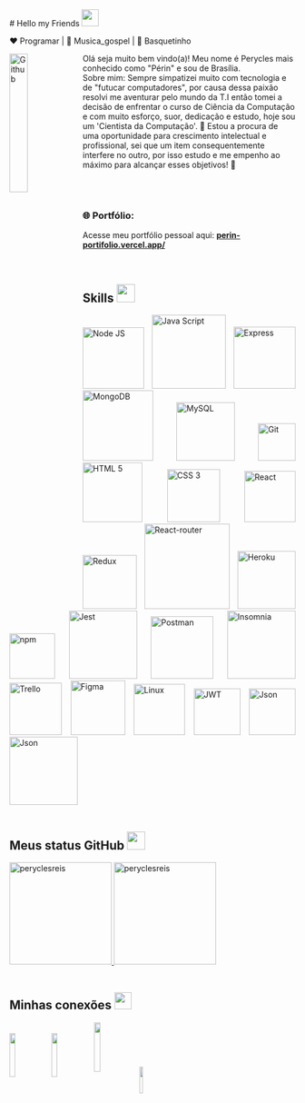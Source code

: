 <div>
  # Hello my Friends <img height="30px" src="https://raw.githubusercontent.com/MartinHeinz/MartinHeinz/master/wave.gif" />

  ❤️ Programar | 🖤 Musica_gospel | 💙 Basquetinho
  <div>
    <img width="25%" align="left" alt="Github" src="https://cdn.dribbble.com/users/720825/screenshots/3253310/slim-jim-_dribbble_-_800x600_.gif" />
  </div>
  <div align="left">
    <p>
      Olá seja muito bem vindo(a)!
      Meu nome é Perycles mais conhecido como "Périn" e sou de Brasília.
    </br>
      Sobre mim:
      Sempre simpatizei muito com tecnologia e de "futucar computadores", por causa dessa paixão resolvi me aventurar pelo mundo da T.I então tomei a decisão de enfrentar o curso de         Ciência da Computação e com muito esforço, suor, dedicação e       
      estudo, hoje sou um 'Cientista da Computação'. 🚀
      Estou a procura de uma oportunidade para crescimento intelectual e profissional, sei que um item consequentemente interfere no outro, por isso estudo e me empenho ao máximo para       alcançar esses objetivos! 🔖
    </p>
  </div>
  </div>
</div>

</br>
</br>

<div>
  <h3 align="left">🌐 Portfólio:</h3>
  
  <p>
    Acesse meu portfólio pessoal aqui:
    <a href="https://perin-portifolio.vercel.app/">
      <strong>
        perin-portifolio.vercel.app/
      </strong>
    </a>
  </p>
</div>

</br>

<div align='justify'>
  <h2> Skills <img src = "https://media2.giphy.com/media/QssGEmpkyEOhBCb7e1/giphy.gif?cid=ecf05e47a0n3gi1bfqntqmob8g9aid1oyj2wr3ds3mg700bl&rid=giphy.gif" height = 32px> </h2>

  <img alt="Node JS" width="108px" src="https://img.shields.io/badge/Node%20Js-black?style=flat&logo=node.js&logoColor=#339933" />
  <img alt="Java Script" width="130px" src="https://img.shields.io/badge/JavaScript-black?style=flat&logo=JavaScript&logoColor=#F7DF1E" />
  <img alt="Express" width="109px" src="https://img.shields.io/badge/Express-black?style=flat&logo=Express&logoColor=#4EAA2" />
  <img alt="MongoDB" width="124px" src="https://img.shields.io/badge/MongoDB-black?style=flat&logo=MongoDB&logoColor=#4EAA2" />
  <img alt="MySQL" width="103px" src="https://img.shields.io/badge/MySQL-black?style=flat&logo=MySQL&logoColor=#4EAA2" />
  <img alt="Git" width="66px" src="https://img.shields.io/badge/Git-black?style=flat&logo=git&logoColor=#F05032" />
  <!-- <img alt="Sequelize" width="124px" src="https://img.shields.io/badge/Sequelize-black?style=flat&logo=sequelize&logoColor=#F05032" /> -->
  <img alt="HTML 5" width="105px" src="https://img.shields.io/badge/HTML%205-black?style=flat&logo=html5&logoColor=#E34F26" />
  <img alt="CSS 3" width="93px" src="https://img.shields.io/badge/CSS%203-black?style=flat&logo=css3&logoColor=blue" />
  <img alt="React" width="90px" src="https://img.shields.io/badge/React-black?style=flat&logo=react&logoColor=#61DAFB" />
  <img alt="Redux" width="95px" src="https://img.shields.io/badge/Redux-black?style=flat&logo=redux&logoColor=violet" />
  <img alt="React-router" width="150px" src="https://img.shields.io/badge/React_Router-black?style=flat&logo=react-router">  
  <img alt="Heroku" width="102px" src="https://img.shields.io/badge/Heroku-black?style=flat&logo=heroku&logoColor=purple" />
  <img alt="npm" width="80px" src="https://img.shields.io/badge/npm-black?style=flat&logo=npm&logoColor=white">
  <img alt="Jest" width="120px" src="https://img.shields.io/badge/Jest%20Code-black?style=flat&logo=jest&logoColor=red" />
  <img alt="Postman" width="110px" src="https://img.shields.io/badge/Postman-black?style=flat&logo=Postman">
  <img alt="Insomnia" width="120px" src="https://img.shields.io/badge/Insomnia-black?style=flat&logo=Insomnia&logoColor=violet">
  <img alt="Trello" width="92px" src="https://img.shields.io/badge/Trello-black?style=flat&logo=trello&logoColor=blue" />
  <img alt="Figma" width="96px" src="https://img.shields.io/badge/Figma-black?style=flat&logo=figma&logoColor=#F24E1E" />
  <img alt="Linux" width="90px" src="https://img.shields.io/badge/Linux-black?style=flat&logo=linux&logoColor=#FCC624" />
  <img alt="JWT" width="82px" src="https://img.shields.io/badge/JWT-black?style=flat&logo=JSON%20web%20tokens">
  <img alt="Json" width="82px" src="https://img.shields.io/badge/json-black?style=flat&logo=json">
  <img alt="Json" width="120px" src="https://img.shields.io/badge/NESTJS-black?style=style=flat&logo=nestjs&logoColor=red">
</div>

</br>

<div align='justify'>
<h2> Meus status GitHub <img src='https://media1.giphy.com/media/du3J3cXyzhj75IOgvA/giphy.gif?cid=ecf05e47x2g034i9pzwtzzsd3xgg2w9nr94t4tflbbgo3008&rid=giphy.gif' height='32px'> </h2>

<a href="https://github.com/peryclesreis">
  <img height="180em" src="https://github-readme-stats.vercel.app/api?username=Peryclesreis&count_private=true&show_icons=true&theme=dark" alt="peryclesreis"/>
  <img height="180em" src="https://github-readme-stats.vercel.app/api/top-langs?username=Peryclesreis&show_icons=true&locale=en&layout=compact&theme=dark" alt="peryclesreis"/>
</a>
</div>

</br>

<div align='justify'>

  ## Minhas conexões <img src='https://raw.githubusercontent.com/ShahriarShafin/ShahriarShafin/main/Assets/handshake.gif' height="30px">

  <a href = 'https://www.facebook.com/perycles.ali.7'> <img width = '14%' align= 'center' src="https://img.shields.io/badge/facebook-%23333?style=for-the-badge&logo=facebook&logoColor=blue"/></a> 
  <a href = 'https://www.linkedin.com/in/perycles-floriano'> <img width = '14%' align= 'center' src="https://img.shields.io/badge/-LinkedIn-%23333?style=for-the-badge&logo=linkedin&logoColor=blue"/></a> 
  <a href = 'https://www.instagram.com/peryclesreis/'> <img width = '15%' align= 'center' src="https://img.shields.io/badge/-Instagram-%23333?style=for-the-badge&logo=instagram&logoColor=red"/></a>
  <a href = 'mailto:peycles@gmail.com'> <img width = '11%' align= 'center' src="https://img.shields.io/badge/-Gmail-%23333?style=for-the-badge&logo=gmail&logoColor=red"/></a>
</div>

